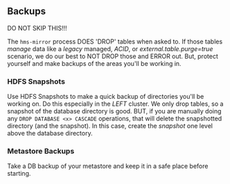 ## Backups

DO NOT SKIP THIS!!!

The `hms-mirror` process DOES 'DROP' tables when asked to.  If those tables *manage* data like a *legacy* managed, *ACID*, or *external.table.purge=true* scenario, we do our best to NOT DROP those and ERROR out.  But, protect yourself and make backups of the areas you'll be working in.

### HDFS Snapshots

Use HDFS Snapshots to make a quick backup of directories you'll be working on.  Do this especially in the *LEFT* cluster.  We only drop tables, so a snapshot of the database directory is good.  BUT, if you are manually doing any `DROP DATABASE <x> CASCADE` operations, that will delete the snapshotted directory (and the snapshot).  In this case, create the _snapshot_ one level above the database directory.

### Metastore Backups

Take a DB backup of your metastore and keep it in a safe place before starting.